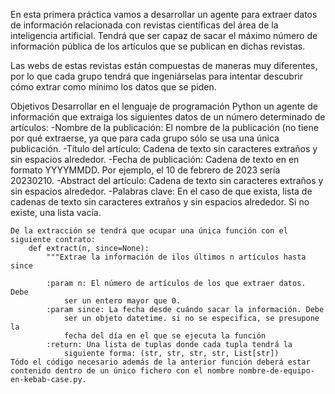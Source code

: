 En esta primera práctica vamos a desarrollar un agente para extraer datos de información relacionada con revistas científicas del área de la inteligencia artificial. Tendrá que ser capaz de sacar el máximo número de información pública de los artículos que se publican en dichas revistas.

Las webs de estas revistas están compuestas de maneras muy diferentes, por lo que cada grupo tendrá que ingeniárselas para intentar descubrir cómo extrar como mínimo los datos que se piden.

Objetivos
    Desarrollar en el lenguaje de programación Python un agente de información que extraiga los siguientes datos de un número determinado de artículos:
        -Nombre de la publicación: El nombre de la publicación (no tiene por qué extraerse, ya que para cada grupo sólo se usa una única publicación.
        -Título del artículo: Cadena de texto sin caracteres extraños y sin espacios alrededor.
        -Fecha de publicación: Cadena de texto en en formato YYYYMMDD. Por ejemplo, el 10 de febrero de 2023 sería 20230210.
        -Abstract del artículo: Cadena de texto sin caracteres extraños y sin espacios alrededor.
        -Palabras clave: En el caso de que exista, lista de cadenas de texto sin caracteres extraños y sin espacios alrededor. Si no existe, una lista vacía.

    De la extracción se tendrá que ocupar una única función con el siguiente contrato:
        def extract(n, since=None):
            """Extrae la información de ilos últimos n artículos hasta since
        
            :param n: El número de artículos de los que extraer datos. Debe
                ser un entero mayor que 0.
            :param since: La fecha desde cuándo sacar la información. Debe
                ser un objeto datetime. si no se especifica, se presupone la
                fecha del día en el que se ejecuta la función
            :return: Una lista de tuplas donde cada tupla tendrá la
                siguiente forma: (str, str, str, str, List[str])
    Tódo el código necesario además de la anterior función deberá estar contenido dentro de un único fichero con el nombre nombre-de-equipo-en-kebab-case.py.